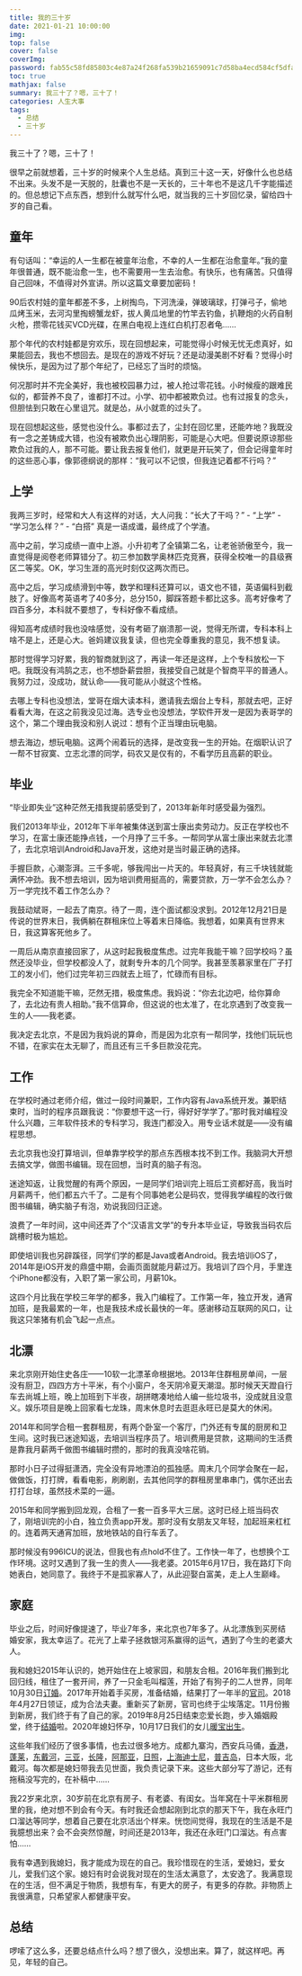 ```yaml
---
title: 我的三十岁
date: 2021-01-21 10:00:00
img: 
top: false
cover: false
coverImg: 
password: fab55c58fd85803c4e87a24f268fa539b21659091c7d58ba4ecd584cf5dfa575
toc: true
mathjax: false
summary: 我三十了？嗯，三十了！
categories: 人生大事
tags:
  - 总结
  - 三十岁
---
```


我三十了？嗯，三十了！

很早之前就想着，三十岁的时候来个人生总结。真到三十这一天，好像什么也总结不出来。头发不是一天脱的，肚囊也不是一天长的，三十年也不是这几千字能描述的。但总想记下点东西，想到什么就写什么吧，就当我的三十岁回忆录，留给四十岁的自己看。

## 童年

有句话叫：“幸运的人一生都在被童年治愈，不幸的人一生都在治愈童年。”我的童年很普通，既不能治愈一生，也不需要用一生去治愈。有快乐，也有痛苦。只值得自己回味，不值得对外宣讲。所以这篇文章要加密码！

90后农村娃的童年都差不多，上树掏鸟，下河洗澡，弹玻璃球，打弹弓子，偷地瓜烤玉米，去河沟里掏螃蟹龙虾，拔人黄瓜地里的竹竿去钓鱼，扒鞭炮的火药自制火枪，攒零花钱买VCD光碟，在黑白电视上连红白机打忍者龟……

那个年代的农村娃都是穷欢乐，现在回想起来，可能觉得小时候无忧无虑真好，如果能回去，我也不想回去。是现在的游戏不好玩？还是动漫美剧不好看？觉得小时候快乐，是因为过了那个年纪了，已经忘了当时的烦恼。

何况那时并不完全美好，我也被校园暴力过，被人抢过零花钱。小时候瘦的跟难民似的，都营养不良了，谁都打不过。小学、初中都被欺负过。也有过报复的念头，但胆怯到只敢在心里诅咒。就是怂，从小就乖的过头了。

现在回想起这些，感觉也没什么。事都过去了，尘封在回忆里，还能咋地？我既没有一念之差铸成大错，也没有被欺负出心理阴影，可能是心大吧。但要说原谅那些欺负过我的人，那不可能。要让我去报复他们，就更是开玩笑了，但会记得童年时的这些恶心事，像郭德纲说的那样：“我可以不记恨，但我连记着都不行吗？”

## 上学

我两三岁时，经常和大人有这样的对话，大人问我：“长大了干吗？” - “上学” - “学习怎么样？” - “白搭” 真是一语成谶，最终成了个学渣。

高中之前，学习成绩一直中上游。小升初考了全镇第二名，让老爸骄傲至今，我一直觉得是阅卷老师算错分了。初三参加数学奥林匹克竞赛，获得全校唯一的县级赛区二等奖。OK，学习生涯的高光时刻仅这两次而已。

高中之后，学习成绩滑到中等，数学和理科还算可以，语文也不错，英语偏科到截肢了。好像高考英语考了40多分，总分150，脚踩答题卡都比这多。高考好像考了四百多分，本科就不要想了，专科好像不看成绩。

得知高考成绩时我也没啥感觉，没有考砸了崩溃那一说，觉得无所谓，专科本科上啥不是上，还是心大。爸妈建议我复读，但也完全尊重我的意见，我不想复读。

那时觉得学习好累，我的智商就到这了，再读一年还是这样，上个专科放松一下吧。我既没有鸿鹄之志，也不想卧薪尝胆，我接受自己就是个智商平平的普通人。我努力过，没成功，就认命——我可能从小就这个性格。

去哪上专科也没想法，堂哥在烟大读本科，邀请我去烟台上专科，那就去吧，正好看看大海，在这之前我没见过海。选专业也没想法，学软件开发一是因为表哥学的这个，第二个理由我没和别人说过：想有个正当理由玩电脑。

想去海边，想玩电脑。这两个闹着玩的选择，是改变我一生的开始。在烟职认识了一帮不甘寂寞、立志北漂的同学，码农又是仅有的，不看学历且高薪的职业。

## 毕业

“毕业即失业”这种茫然无措我提前感受到了，2013年新年时感受最为强烈。

我们2013年毕业，2012年下半年被集体送到富士康出卖劳动力。反正在学校也不学习，在富士康还能挣点钱，一个月挣了三千多。一帮同学从富士康出来就去北漂了，去北京培训Android和Java开发，这绝对是当时最正确的选择。

手握巨款，心潮澎湃。三千多呢，够我闯出一片天的。年轻真好，有三千块钱就能满怀冲劲。我不想去培训，因为培训费用挺高的，需要贷款，万一学不会怎么办？万一学完找不着工作怎么办？

我鼓动斌哥，一起去了南京。待了一周，连个面试都没求到。2012年12月21日是传说的世界末日，我俩躺在群租床位上等着末日降临。我想着，如果真有世界末日，我这算客死他乡了。

一周后从南京直接回家了，从这时起我极度焦虑。过完年我能干嘛？回学校吗？虽然还没毕业，但学校都没人了，就剩专升本的几个同学。我甚至羡慕家里在厂子打工的发小们，他们过完年初三四就去上班了，忙碌而有目标。

我完全不知道能干嘛，茫然无措，极度焦虑。我妈说：“你去北边吧，给你算命了，去北边有贵人相助。”我不信算命，但这说的也太准了，在北京遇到了改变我一生的人——我老婆。

我决定去北京，不是因为我妈说的算命，而是因为北京有一帮同学，找他们玩玩也不错，在家实在太无聊了，而且还有三千多巨款没花完。

## 工作

在学校时通过老师介绍，做过一段时间兼职，工作内容有Java系统开发。兼职结束时，当时的程序员跟我说：“你要想干这一行，得好好学学了。”那时我对编程没什么兴趣，三年软件技术的专科学习，我连门都没入。用专业话术就是——没有编程思想。

去北京我也没打算培训，但单靠学校学的那点东西根本找不到工作。我脑洞大开想去搞文学，做图书编辑。现在回想，当时真的脑子有泡。

迷途知返，让我觉醒的有两个原因，一是同学们培训完上班后工资都好高，我当时月薪两千，他们都五六千了。二是有个同事她老公是码农，觉得我学编程的改行做图书编辑，确实脑子有泡，劝说我回归正途。

浪费了一年时间，这中间还弄了个“汉语言文学”的专升本毕业证，导致我当码农后跳槽时极为尴尬。

即使培训我也另辟蹊径，同学们学的都是Java或者Android。我去培训iOS了，2014年是iOS开发的鼎盛中期，会画页面就能月薪过万。我培训了四个月，手里连个iPhone都没有，入职了第一家公司，月薪10k。

这四个月比我在学校三年学的都多，我入门编程了。工作第一年，独立开发，通宵加班，是我最累的一年，也是我技术成长最快的一年。感谢移动互联网的风口，让我这只笨猪有机会飞起一点点。

## 北漂

来北京刚开始住史各庄——10软一北漂革命根据地。2013年住群租房单间，一层没有厨卫，四四方方十平米，有个小窗户，冬天阴冷夏天潮湿。那时候天天蹬自行车去尚城上班，晚上加班到下半夜，胡拼瞎凑地给人编一些垃圾书，没成就且没意义。娱乐项目是晚上回家看七龙珠，周末休息时去逛逛永旺已是莫大的休闲。

2014年和同学合租一套群租房，有两个卧室一个客厅，门外还有专属的厨房和卫生间。这时我已迷途知返，去培训当程序员了。培训费用是贷款，这期间的生活费是靠我月薪两千做图书编辑时攒的，那时的我真没啥花销。

那时小日子过得挺潇洒，完全没有异地漂泊的孤独感。周末几个同学会聚在一起，做做饭，打打牌，看看电影，刷刷剧，去其他同学的群租房里串串门，偶尔还出去打打台球，虽然技术菜的一逼。

2015年和同学搬到回龙观，合租了一套一百多平大三居。这时已经上班当码农了，刚培训完的小白，独立负责app开发。那时没有女朋友又年轻，加起班来杠杠的。连着两天通宵加班，放地铁站的自行车丢了。

那时候没有996ICU的说法，但我也有点hold不住了。工作快一年了，也想换个工作环境。这时又遇到了我一生的贵人——我老婆。2015年6月17日，我在路灯下向她表白，她同意了。我终于不是孤家寡人了，从此迎娶白富美，走上人生巅峰。

## 家庭

毕业之后，时间好像提速了，毕业7年多，来北京也7年多了。从北漂族到买房结婚安家，我太幸运了。花光了上辈子拯救银河系赢得的运气，遇到了今生的老婆大人。

我和媳妇2015年认识的，她开始住在上坡家园，和朋友合租。2016年我们搬到北回归线，租住了一套开间，养了一只金毛叫榴莲，开始了有狗子的二人世界，同年10月30日[订婚](https://chenxiao.wang/2016/10/31/dinghun/)。2017年开始着手买房，准备结婚，结果打了一年半的[官司](https://chenxiao.wang/2018/10/07/maifangfengbo/)。2018年4月27日领证，成为合法夫妻。重新买了新房，官司也终于尘埃落定。11月份搬到新房，我们终于有了自己的家。2019年8月25日结束恋爱长跑，步入婚姻殿堂，终于[结婚](https://chenxiao.wang/2019/08/25/jiehun/)啦。2020年媳妇怀孕，10月17日我们的女儿[暖宝出生](https://chenxiao.wang/2020/10/17/chusheng/)。

这些年我们经历了很多事情，也去过很多地方。成都九寨沟，西安兵马俑，[香港](https://chenxiao.wang/2016/10/18/xianggang/)，[蓬莱](https://chenxiao.wang/2017/03/05/penglai/)，[东戴河](https://chenxiao.wang/2017/05/28/dongdaihe/)，[三亚](https://chenxiao.wang/2017/10/09/sanyachanglong/)，[长隆](https://chenxiao.wang/2017/10/09/sanyachanglong/)，[阿那亚](https://chenxiao.wang/2018/09/03/anaya/)，[日照](https://chenxiao.wang/2018/09/18/hunjiazijiayou/)，[上海迪士尼](https://chenxiao.wang/2018/10/14/shanghaidishini/)，[普吉岛](https://chenxiao.wang/2019/04/27/pujidao/)，日本大阪，北戴河。每次都是媳妇带我去见世面，我负责记录下来。这些大部分写了游记，还有拖稿没写完的，在补稿中……

我22岁来北京，30岁前在北京有房子、有老婆、有闺女。当年窝在十平米群租房里的我，绝对想不到会有今天。有时我还会想起刚到北京的那天下午，我在永旺门口溜达等同学，想着自己要在北京活出个样来。恍惚间觉得，我现在的生活是不是我臆想出来？会不会突然惊醒，时间还是2013年，我还在永旺门口溜达。有点害怕……

我有幸遇到我媳妇，我才能成为现在的自己。我珍惜现在的生活，爱媳妇，爱女儿，爱我们这个家。媳妇有时会说我对现在的生活太满意了，太安逸了。我满意现在的生活，但不满足于物质，我想有车，有更大的房子，有更多的存款。非物质上我很满意，只希望家人都健康平安。

## 总结

啰嗦了这么多，还要总结点什么吗？想了很久，没想出来。算了，就这样吧。再见，年轻的自己。
